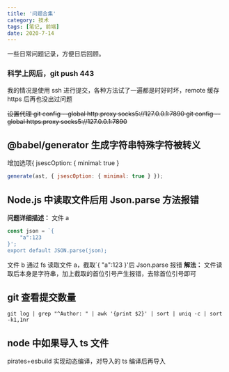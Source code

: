 ```yaml
---
title: '问题合集'
category: 技术
tags: [笔记, 前端]
date: 2020-7-14
---
```


一些日常问题记录，方便日后回顾。

<!-- more -->

### 科学上网后，git push 443

我的情况是使用 ssh 进行提交，各种方法试了一遍都是时好时坏，remote 缓存 https 后再也没出过问题

~~设置代理
git config --global http.proxy socks5://127.0.0.1:7890
git config --global https.proxy socks5://127.0.0.1:7890~~

## @babel/generator 生成字符串特殊字符被转义

增加选项{ jsescOption: { minimal: true }

```js
generate(ast, { jsescOption: { minimal: true } });
```

## Node.js 中读取文件后用 Json.parse 方法报错

**问题详细描述：**
文件 a

```js
const json = `{
    "a":123
}';
export default JSON.parse(json);
```

文件 b 通过 fs 读取文件 a，截取`{ "a":123 }'后 Json.parse 报错
**解法：**
文件读取后本身是字符串，加上截取的首位引号产生报错，去除首位引号即可

## git 查看提交数量

`git log | grep "^Author: " | awk '{print $2}' | sort | uniq -c | sort -k1,1nr`

## node 中如果导入 ts 文件

pirates+esbuild 实现动态编译，对导入的 ts 编译后再导入

